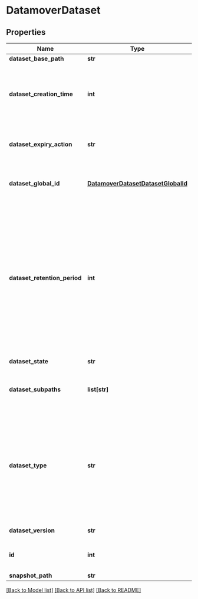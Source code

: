 # DatamoverDataset

## Properties
Name | Type | Description | Notes
------------ | ------------- | ------------- | -------------
**dataset_base_path** | **str** |  | [optional] 
**dataset_creation_time** | **int** | The time when the dataset is created. The time in seconds past the epoch | [optional] 
**dataset_expiry_action** | **str** | The action to be taken after dataset expiry. | [optional] 
**dataset_global_id** | [**DatamoverDatasetDatasetGlobalId**](DatamoverDatasetDatasetGlobalId.md) | The globally unique identifier of dataset. | [optional] 
**dataset_retention_period** | **int** | The time when dataset will expire which is calculated based upon dataset creation time plus dataset retention period specified for the dataset. It is the time in seconds past the epoch | [optional] 
**dataset_state** | **str** | The state of dataset. | [optional] 
**dataset_subpaths** | **list[str]** | Set of filesystem paths relative to base path. | [optional] 
**dataset_type** | **str** | Dataset type from one of these: A file system on object store in a copy format, a file system on object store in a backup format or file on file dataset. | [optional] 
**dataset_version** | **str** | The version of dataset. | [optional] 
**id** | **int** | The locally unique dataset identifier. | [optional] 
**snapshot_path** | **str** |  | [optional] 

[[Back to Model list]](../README.md#documentation-for-models) [[Back to API list]](../README.md#documentation-for-api-endpoints) [[Back to README]](../README.md)


